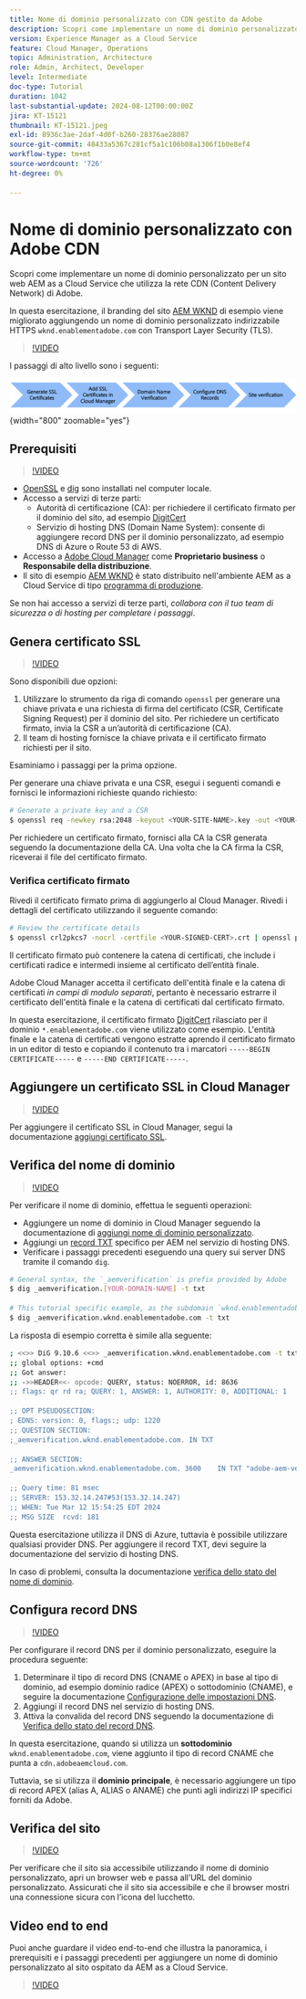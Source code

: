 ```yaml
---
title: Nome di dominio personalizzato con CDN gestito da Adobe
description: Scopri come implementare un nome di dominio personalizzato nel sito web di AEM as a Cloud Service che utilizza una rete CDN gestita da Adobe.
version: Experience Manager as a Cloud Service
feature: Cloud Manager, Operations
topic: Administration, Architecture
role: Admin, Architect, Developer
level: Intermediate
doc-type: Tutorial
duration: 1042
last-substantial-update: 2024-08-12T00:00:00Z
jira: KT-15121
thumbnail: KT-15121.jpeg
exl-id: 8936c3ae-2daf-4d0f-b260-28376ae28087
source-git-commit: 48433a5367c281cf5a1c106b08a1306f1b0e8ef4
workflow-type: tm+mt
source-wordcount: '726'
ht-degree: 0%

---
```


# Nome di dominio personalizzato con Adobe CDN

Scopri come implementare un nome di dominio personalizzato per un sito web AEM as a Cloud Service che utilizza la rete CDN (Content Delivery Network) di Adobe.

In questa esercitazione, il branding del sito [AEM WKND](https://github.com/adobe/aem-guides-wknd) di esempio viene migliorato aggiungendo un nome di dominio personalizzato indirizzabile HTTPS `wknd.enablementadobe.com` con Transport Layer Security (TLS).

>[!VIDEO](https://video.tv.adobe.com/v/3427903?quality=12&learn=on)

I passaggi di alto livello sono i seguenti:

![Nome dominio personalizzato con CDN Adobe](./assets/add-custom-domain-name-with-Adobe-CDN.png){width="800" zoomable="yes"}

## Prerequisiti

>[!VIDEO](https://video.tv.adobe.com/v/3427909?quality=12&learn=on)

- [OpenSSL](https://www.openssl.org/) e [dig](https://www.isc.org/blogs/dns-checker/) sono installati nel computer locale.
- Accesso a servizi di terze parti:
   - Autorità di certificazione (CA): per richiedere il certificato firmato per il dominio del sito, ad esempio [DigitCert](https://www.digicert.com/)
   - Servizio di hosting DNS (Domain Name System): consente di aggiungere record DNS per il dominio personalizzato, ad esempio DNS di Azure o Route 53 di AWS.
- Accesso a [Adobe Cloud Manager](https://my.cloudmanager.adobe.com/) come **Proprietario business** o **Responsabile della distribuzione**.
- Il sito di esempio [AEM WKND](https://github.com/adobe/aem-guides-wknd) è stato distribuito nell&#39;ambiente AEM as a Cloud Service di tipo [programma di produzione](https://experienceleague.adobe.com/it/docs/experience-manager-cloud-service/content/implementing/using-cloud-manager/programs/introduction-production-programs).

Se non hai accesso a servizi di terze parti, _collabora con il tuo team di sicurezza o di hosting per completare i passaggi_.

## Genera certificato SSL

>[!VIDEO](https://video.tv.adobe.com/v/3427908?quality=12&learn=on)

Sono disponibili due opzioni:

1. Utilizzare lo strumento da riga di comando `openssl` per generare una chiave privata e una richiesta di firma del certificato (CSR, Certificate Signing Request) per il dominio del sito. Per richiedere un certificato firmato, invia la CSR a un’autorità di certificazione (CA).
1. Il team di hosting fornisce la chiave privata e il certificato firmato richiesti per il sito.

Esaminiamo i passaggi per la prima opzione.

Per generare una chiave privata e una CSR, esegui i seguenti comandi e fornisci le informazioni richieste quando richiesto:

```bash
# Generate a private key and a CSR
$ openssl req -newkey rsa:2048 -keyout <YOUR-SITE-NAME>.key -out <YOUR-SITE-NAME>.csr -nodes
```

Per richiedere un certificato firmato, fornisci alla CA la CSR generata seguendo la documentazione della CA. Una volta che la CA firma la CSR, riceverai il file del certificato firmato.

### Verifica certificato firmato

Rivedi il certificato firmato prima di aggiungerlo al Cloud Manager. Rivedi i dettagli del certificato utilizzando il seguente comando:

```bash
# Review the certificate details
$ openssl crl2pkcs7 -nocrl -certfile <YOUR-SIGNED-CERT>.crt | openssl pkcs7 -print_certs -noout
```

Il certificato firmato può contenere la catena di certificati, che include i certificati radice e intermedi insieme al certificato dell’entità finale.

Adobe Cloud Manager accetta il certificato dell&#39;entità finale e la catena di certificati _in campi di modulo separati_, pertanto è necessario estrarre il certificato dell&#39;entità finale e la catena di certificati dal certificato firmato.

In questa esercitazione, il certificato firmato [DigitCert](https://www.digicert.com/) rilasciato per il dominio `*.enablementadobe.com` viene utilizzato come esempio. L&#39;entità finale e la catena di certificati vengono estratte aprendo il certificato firmato in un editor di testo e copiando il contenuto tra i marcatori `-----BEGIN CERTIFICATE-----` e `-----END CERTIFICATE-----`.

## Aggiungere un certificato SSL in Cloud Manager

>[!VIDEO](https://video.tv.adobe.com/v/3427906?quality=12&learn=on)

Per aggiungere il certificato SSL in Cloud Manager, segui la documentazione [aggiungi certificato SSL](https://experienceleague.adobe.com/it/docs/experience-manager-cloud-service/content/implementing/using-cloud-manager/manage-ssl-certificates/add-ssl-certificate).

## Verifica del nome di dominio

>[!VIDEO](https://video.tv.adobe.com/v/3427905?quality=12&learn=on)

Per verificare il nome di dominio, effettua le seguenti operazioni:

- Aggiungere un nome di dominio in Cloud Manager seguendo la documentazione di [aggiungi nome di dominio personalizzato](https://experienceleague.adobe.com/it/docs/experience-manager-cloud-service/content/implementing/using-cloud-manager/custom-domain-names/add-custom-domain-name).
- Aggiungi un [record TXT](https://experienceleague.adobe.com/it/docs/experience-manager-cloud-service/content/implementing/using-cloud-manager/custom-domain-names/add-text-record) specifico per AEM nel servizio di hosting DNS.
- Verificare i passaggi precedenti eseguendo una query sui server DNS tramite il comando `dig`.

```bash
# General syntax, the `_aemverification` is prefix provided by Adobe
$ dig _aemverification.[YOUR-DOMAIN-NAME] -t txt

# This tutorial specific example, as the subdomain `wknd.enablementadobe.com` is used
$ dig _aemverification.wknd.enablementadobe.com -t txt
```

La risposta di esempio corretta è simile alla seguente:

```bash
; <<>> DiG 9.10.6 <<>> _aemverification.wknd.enablementadobe.com -t txt
;; global options: +cmd
;; Got answer:
;; ->>HEADER<<- opcode: QUERY, status: NOERROR, id: 8636
;; flags: qr rd ra; QUERY: 1, ANSWER: 1, AUTHORITY: 0, ADDITIONAL: 1

;; OPT PSEUDOSECTION:
; EDNS: version: 0, flags:; udp: 1220
;; QUESTION SECTION:
;_aemverification.wknd.enablementadobe.com. IN TXT

;; ANSWER SECTION:
_aemverification.wknd.enablementadobe.com. 3600    IN TXT "adobe-aem-verification=wknd.enablementadobe.com/105881/991000/bef0e843-9280-4385-9984-357ed9a4217b"

;; Query time: 81 msec
;; SERVER: 153.32.14.247#53(153.32.14.247)
;; WHEN: Tue Mar 12 15:54:25 EDT 2024
;; MSG SIZE  rcvd: 181
```

Questa esercitazione utilizza il DNS di Azure, tuttavia è possibile utilizzare qualsiasi provider DNS. Per aggiungere il record TXT, devi seguire la documentazione del servizio di hosting DNS.

In caso di problemi, consulta la documentazione [verifica dello stato del nome di dominio](https://experienceleague.adobe.com/it/docs/experience-manager-cloud-service/content/implementing/using-cloud-manager/custom-domain-names/check-domain-name-status).

## Configura record DNS

>[!VIDEO](https://video.tv.adobe.com/v/3427907?quality=12&learn=on)

Per configurare il record DNS per il dominio personalizzato, eseguire la procedura seguente:

1. Determinare il tipo di record DNS (CNAME o APEX) in base al tipo di dominio, ad esempio dominio radice (APEX) o sottodominio (CNAME), e seguire la documentazione [Configurazione delle impostazioni DNS](https://experienceleague.adobe.com/it/docs/experience-manager-cloud-service/content/implementing/using-cloud-manager/custom-domain-names/configure-dns-settings).
1. Aggiungi il record DNS nel servizio di hosting DNS.
1. Attiva la convalida del record DNS seguendo la documentazione di [Verifica dello stato del record DNS](https://experienceleague.adobe.com/it/docs/experience-manager-cloud-service/content/implementing/using-cloud-manager/custom-domain-names/check-dns-record-status).

In questa esercitazione, quando si utilizza un **sottodominio** `wknd.enablementadobe.com`, viene aggiunto il tipo di record CNAME che punta a `cdn.adobeaemcloud.com`.

Tuttavia, se si utilizza il **dominio principale**, è necessario aggiungere un tipo di record APEX (alias A, ALIAS o ANAME) che punti agli indirizzi IP specifici forniti da Adobe.

## Verifica del sito

>[!VIDEO](https://video.tv.adobe.com/v/3427904?quality=12&learn=on)

Per verificare che il sito sia accessibile utilizzando il nome di dominio personalizzato, apri un browser web e passa all’URL del dominio personalizzato. Assicurati che il sito sia accessibile e che il browser mostri una connessione sicura con l’icona del lucchetto.

## Video end to end

Puoi anche guardare il video end-to-end che illustra la panoramica, i prerequisiti e i passaggi precedenti per aggiungere un nome di dominio personalizzato al sito ospitato da AEM as a Cloud Service.

>[!VIDEO](https://video.tv.adobe.com/v/3427817?quality=12&learn=on)
